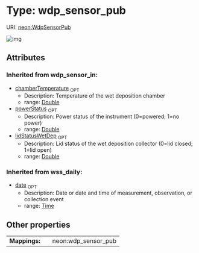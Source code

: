 
# Type: wdp_sensor_pub




URI: [neon:WdpSensorPub](https://data.neonscience.org/WdpSensorPub)


![img](http://yuml.me/diagram/nofunky;dir:TB/class/)

## Attributes


### Inherited from wdp_sensor_in:

 * [chamberTemperature](chamberTemperature.md)  <sub>OPT</sub>
    * Description: Temperature of the wet deposition chamber
    * range: [Double](types/Double.md)
 * [powerStatus](powerStatus.md)  <sub>OPT</sub>
    * Description: Power status of the instrument (0=powered; 1=no power)
    * range: [Double](types/Double.md)
 * [lidStatusWetDep](lidStatusWetDep.md)  <sub>OPT</sub>
    * Description: Lid status of the wet deposition collector (0=lid closed; 1=lid open)
    * range: [Double](types/Double.md)

### Inherited from wss_daily:

 * [date](date.md)  <sub>OPT</sub>
    * Description: Date or date and time of measurement, observation, or collection event
    * range: [Time](types/Time.md)

## Other properties

|  |  |  |
| --- | --- | --- |
| **Mappings:** | | neon:wdp_sensor_pub |

